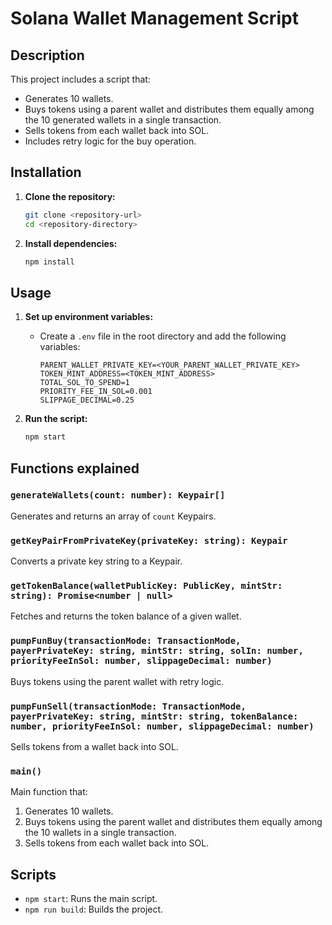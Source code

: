 # Solana Wallet Management Script

## Description
This project includes a script that:
- Generates 10 wallets.
- Buys tokens using a parent wallet and distributes them equally among the 10 generated wallets in a single transaction.
- Sells tokens from each wallet back into SOL.
- Includes retry logic for the buy operation.

## Installation

1. **Clone the repository:**
    ```bash
    git clone <repository-url>
    cd <repository-directory>
    ```

2. **Install dependencies:**
    ```bash
    npm install
    ```

## Usage

1. **Set up environment variables:**
    - Create a `.env` file in the root directory and add the following variables:
      ```env
      PARENT_WALLET_PRIVATE_KEY=<YOUR_PARENT_WALLET_PRIVATE_KEY>
      TOKEN_MINT_ADDRESS=<TOKEN_MINT_ADDRESS>
      TOTAL_SOL_TO_SPEND=1
      PRIORITY_FEE_IN_SOL=0.001
      SLIPPAGE_DECIMAL=0.25
      ```

2. **Run the script:**
    ```bash
    npm start
    ```

## Functions explained

### `generateWallets(count: number): Keypair[]`
Generates and returns an array of `count` Keypairs.

### `getKeyPairFromPrivateKey(privateKey: string): Keypair`
Converts a private key string to a Keypair.

### `getTokenBalance(walletPublicKey: PublicKey, mintStr: string): Promise<number | null>`
Fetches and returns the token balance of a given wallet.

### `pumpFunBuy(transactionMode: TransactionMode, payerPrivateKey: string, mintStr: string, solIn: number, priorityFeeInSol: number, slippageDecimal: number)`
Buys tokens using the parent wallet with retry logic.

### `pumpFunSell(transactionMode: TransactionMode, payerPrivateKey: string, mintStr: string, tokenBalance: number, priorityFeeInSol: number, slippageDecimal: number)`
Sells tokens from a wallet back into SOL.

### `main()`
Main function that:
1. Generates 10 wallets.
2. Buys tokens using the parent wallet and distributes them equally among the 10 wallets in a single transaction.
3. Sells tokens from each wallet back into SOL.

## Scripts

- `npm start`: Runs the main script.
- `npm run build`: Builds the project.